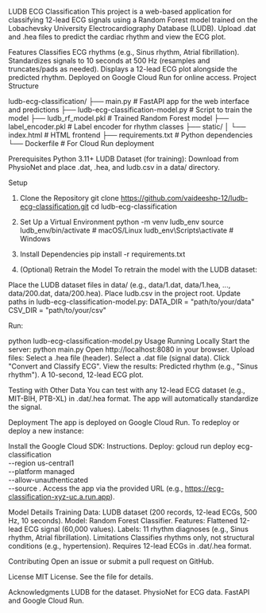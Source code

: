 LUDB ECG Classification
This project is a web-based application for classifying 12-lead ECG signals using a Random Forest model trained on the Lobachevsky University Electrocardiography Database (LUDB). 
Upload .dat and .hea files to predict the cardiac rhythm and view the ECG plot.

Features
Classifies ECG rhythms (e.g., Sinus rhythm, Atrial fibrillation).
Standardizes signals to 10 seconds at 500 Hz (resamples and truncates/pads as needed).
Displays a 12-lead ECG plot alongside the predicted rhythm.
Deployed on Google Cloud Run for online access.
Project Structure

ludb-ecg-classification/
├── main.py                  # FastAPI app for the web interface and predictions
├── ludb-ecg-classification-model.py  # Script to train the model
├── ludb_rf_model.pkl        # Trained Random Forest model
├── label_encoder.pkl        # Label encoder for rhythm classes
├── static/
│   └── index.html           # HTML frontend
├── requirements.txt         # Python dependencies
└── Dockerfile               # For Cloud Run deployment

Prerequisites
Python 3.11+
LUDB Dataset (for training): Download from PhysioNet and place .dat, .hea, and ludb.csv in a data/ directory.

Setup
1. Clone the Repository
git clone https://github.com/vaideeshp-12/ludb-ecg-classification.git
cd ludb-ecg-classification

2. Set Up a Virtual Environment
python -m venv ludb_env
source ludb_env/bin/activate  # macOS/Linux
ludb_env\Scripts\activate     # Windows

3. Install Dependencies
pip install -r requirements.txt

4. (Optional) Retrain the Model
To retrain the model with the LUDB dataset:

Place the LUDB dataset files in data/ (e.g., data/1.dat, data/1.hea, ..., data/200.dat, data/200.hea).
Place ludb.csv in the project root.
Update paths in ludb-ecg-classification-model.py:
DATA_DIR = "path/to/your/data"
CSV_DIR = "path/to/your/csv"

Run:

python ludb-ecg-classification-model.py
Usage
Running Locally
Start the server:
python main.py
Open http://localhost:8080 in your browser.
Upload files:
Select a .hea file (header).
Select a .dat file (signal data).
Click "Convert and Classify ECG".
View the results:
Predicted rhythm (e.g., "Sinus rhythm").
A 10-second, 12-lead ECG plot.

Testing with Other Data
You can test with any 12-lead ECG dataset (e.g., MIT-BIH, PTB-XL) in .dat/.hea format. The app will automatically standardize the signal.

Deployment
The app is deployed on Google Cloud Run. To redeploy or deploy a new instance:

Install the Google Cloud SDK: Instructions.
Deploy:
gcloud run deploy ecg-classification \
  --region us-central1 \
  --platform managed \
  --allow-unauthenticated \
  --source .
Access the app via the provided URL (e.g., https://ecg-classification-xyz-uc.a.run.app).

Model Details
Training Data: LUDB dataset (200 records, 12-lead ECGs, 500 Hz, 10 seconds).
Model: Random Forest Classifier.
Features: Flattened 12-lead ECG signal (60,000 values).
Labels: 11 rhythm diagnoses (e.g., Sinus rhythm, Atrial fibrillation).
Limitations
Classifies rhythms only, not structural conditions (e.g., hypertension).
Requires 12-lead ECGs in .dat/.hea format.

Contributing
Open an issue or submit a pull request on GitHub.

License
MIT License. See the  file for details.

Acknowledgments
LUDB for the dataset.
PhysioNet for ECG data.
FastAPI and Google Cloud Run.
